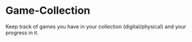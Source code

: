 # Game-Collection
Keep track of games you have in your collection (digital/physical) and your progress in it.
